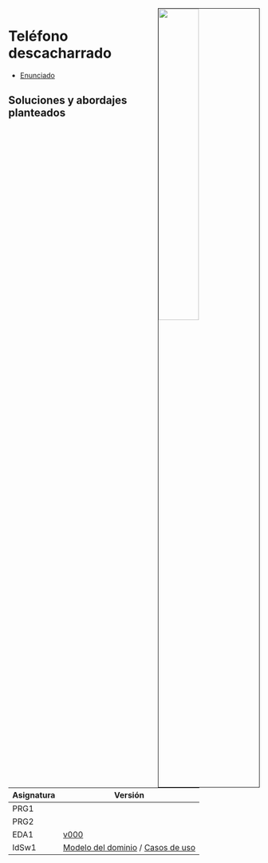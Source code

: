<img src="images/DALL·E 2023-11-11 12.20.21 - A comic-style illustration of five children sitting in a row from left to right. The first child on the left, a girl, has long black hair and is whisp.png" align=right width=40% border=1>

# Teléfono descacharrado

- [Enunciado](enunciado.md)

## Soluciones y abordajes planteados

|Asignatura|Versión|
|-|-|
PRG1|
PRG2|
EDA1|[v000](/src/v000/README.md)
IdSw1|[Modelo del dominio](mdd.md) / [Casos de uso](cdu.md)
